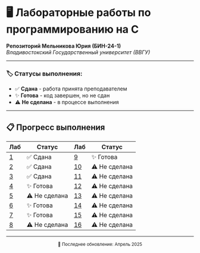 # 🖥️ Лабораторные работы по программированию на C

**Репозиторий Мельникова Юрия (БИН-24-1)**  
*Владивостокский Государственный университет (ВВГУ)*

---

### 🏷️ Статусы выполнения:
- ✅ **Сдана** - работа принята преподавателем
- ✨ **Готова** - код завершен, но не сдан
- ⚠️ **Не сделана** - в процессе выполнения

---

## 📋 Прогресс выполнения

| Лаб | Статус        | Лаб | Статус        |
|-----|---------------|-----|---------------|
| [1](./labs/lab1)   | ✅ Сдана     | [9](./labs/lab9)   | ✨ Готова     |
| [2](./labs/lab2)   | ✅ Сдана     | [10](./labs/lab10)  | ⚠️ Не сделана |
| [3](./labs/lab3)| ✅ Сдана     | [11](./labs/lab11)  | ⚠️ Не сделана |
| [4](./labs/lab4)   | ✨ Готова| [12](./labs/lab12)  | ⚠️ Не сделана |
| [5](./labs/lab5)   | ⚠️ Не сделана| [13](./labs/lab13)  | ⚠️ Не сделана |
| [6](./labs/lab6)   | ✨ Готова    | [14](./labs/lab14)  | ⚠️ Не сделана |
| [7](./labs/lab7)   | ✨ Готова    | [15](./labs/lab15)  | ⚠️ Не сделана |
| [8](./labs/lab8)   | ⚠️ Не сделана| [16](./labs/lab16)  | ⚠️ Не сделана |

---

<div align="center">
  <sub>📅 Последнее обновление: Апрель 2025</sub>
</div>
